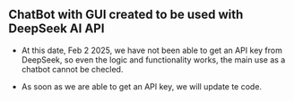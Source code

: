 ## ChatBot with GUI created to be used with DeepSeek AI API

* At this date, Feb 2 2025, we have not been able to get an API key from DeepSeek, so even the logic and functionality works, the main use as a chatbot cannot be checled.

* As soon as we are able to get an API key, we will update te code.